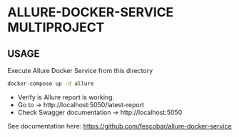 # ALLURE-DOCKER-SERVICE MULTIPROJECT

## USAGE
Execute Allure Docker Service from this directory
```sh
docker-compose up -d allure
```
- Verify is Allure report is working. 
- Go to -> http://localhost:5050/latest-report
- Check Swagger documentation -> http://localhost:5050


See documentation here: https://github.com/fescobar/allure-docker-service